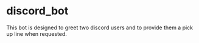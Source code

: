 # discord_bot
This bot is designed to greet two discord users and to provide them a pick up line when requested.
